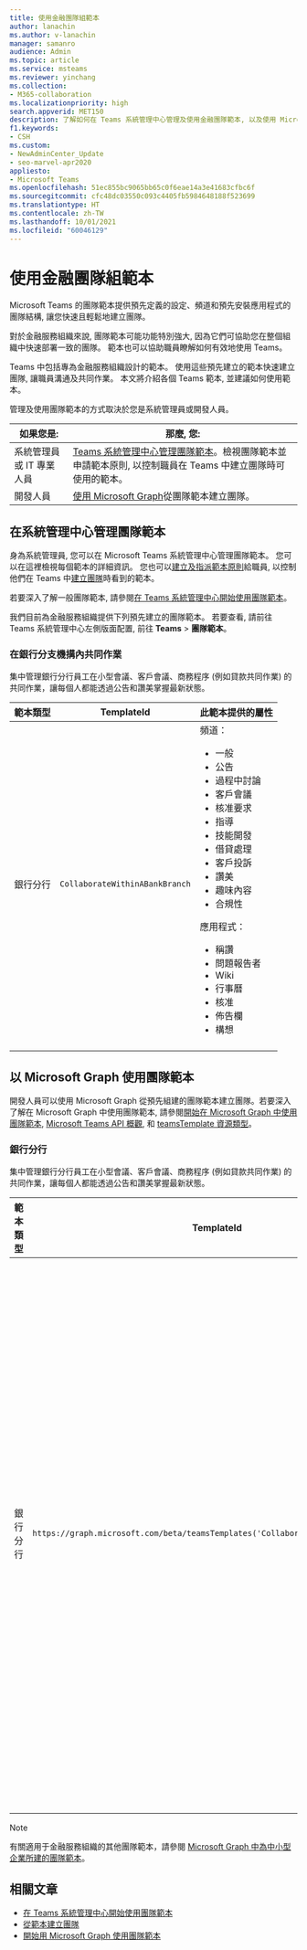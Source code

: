 ```yaml
---
title: 使用金融團隊組範本
author: lanachin
ms.author: v-lanachin
manager: samanro
audience: Admin
ms.topic: article
ms.service: msteams
ms.reviewer: yinchang
ms.collection:
- M365-collaboration
ms.localizationpriority: high
search.appverid: MET150
description: 了解如何在 Teams 系統管理中心管理及使用金融團隊範本, 以及使用 Microsoft Graph 快速且輕鬆地為金融服務組織建立團隊。
f1.keywords:
- CSH
ms.custom:
- NewAdminCenter_Update
- seo-marvel-apr2020
appliesto:
- Microsoft Teams
ms.openlocfilehash: 51ec855bc9065bb65c0f6eae14a3e41683cfbc6f
ms.sourcegitcommit: cfc48dc03550c093c4405fb5984648188f523699
ms.translationtype: HT
ms.contentlocale: zh-TW
ms.lasthandoff: 10/01/2021
ms.locfileid: "60046129"
---
```

# <a name="use-financial-team-templates"></a>使用金融團隊組範本

Microsoft Teams 的團隊範本提供預先定義的設定、頻道和預先安裝應用程式的團隊結構, 讓您快速且輕鬆地建立團隊。

對於金融服務組織來說, 團隊範本可能功能特別強大, 因為它們可協助您在整個組織中快速部署一致的團隊。 範本也可以協助職員瞭解如何有效地使用 Teams。

Teams 中包括專為金融服務組織設計的範本。 使用這些預先建立的範本快速建立團隊, 讓職員溝通及共同作業。 本文將介紹各個 Teams 範本, 並建議如何使用範本。

管理及使用團隊範本的方式取決於您是系統管理員或開發人員。

|如果您是: | 那麼, 您: |
| ---- | --------- |
| 系統管理員或 IT 專業人員 |[Teams 系統管理中心管理團隊範本](#manage-team-templates-in-the-teams-admin-center)。檢視團隊範本並申請範本原則, 以控制職員在 Teams 中建立團隊時可使用的範本。 |
| 開發人員 | [使用 Microsoft Graph](#use-team-templates-with-microsoft-graph)從團隊範本建立團隊。 |

## <a name="manage-team-templates-in-the-teams-admin-center"></a>在系統管理中心管理團隊範本

身為系統管理員, 您可以在 Microsoft Teams 系統管理中心管理團隊範本。 您可以在這裡檢視每個範本的詳細資訊。 您也可以[建立及指派範本原則](templates-policies.md)給職員, 以控制他們在 Teams 中[建立團隊](https://support.microsoft.com/office/create-a-team-with-team-templates-702a2977-e662-4038-bef5-bdf8ee47b17b)時看到的範本。

若要深入了解一般團隊範本, 請參閱[在 Teams 系統管理中心開始使用團隊範本](get-started-with-teams-templates-in-the-admin-console.md)。

我們目前為金融服務組織提供下列預先建立的團隊範本。 若要查看, 請前往 Teams 系統管理中心左側版面配置, 前往 **Teams** > **團隊範本**。

### <a name="collaborate-within-a-bank-branch"></a>在銀行分支機搆內共同作業

集中管理銀行分行員工在小型會議、客戶會議、商務程序 (例如貸款共同作業) 的共同作業，讓每個人都能透過公告和讚美掌握最新狀態。

| 範本類型 |TemplateId| 此範本提供的屬性 |
| ------------------ |--|----------------------------------------------------- |
|銀行分行| `CollaborateWithinABankBranch`|頻道： <ul><li>一般<li>公告</li><li>過程中討論</li><li>客戶會議</li><li>核准要求 </li><li>指導</li><li>技能開發</li><li>借貸處理</li><li>客戶投訴</li><li>讚美</li><li>趣味內容</li><li>合規性</li></ul>應用程式：<ul><li>稱讚 </li><li>問題報告者</li><li>Wiki</li><li>行事曆</li><li>核准</li><li>佈告欄</li><li>構想</li></ul>|
||||

## <a name="use-team-templates-with-microsoft-graph"></a>以 Microsoft Graph 使用團隊範本

開發人員可以使用 Microsoft Graph 從預先組建的團隊範本建立團隊。若要深入了解在 Microsoft Graph 中使用團隊範本, 請參閱[開始在 Microsoft Graph 中使用團隊範本](get-started-with-teams-templates.md), [Microsoft Teams API 概觀](/graph/teams-concept-overview?view=graph-rest-1.0), 和 [teamsTemplate 資源類型](/graph/api/resources/teamstemplate?view=graph-rest-1.0)。

### <a name="bank-branch"></a>銀行分行

集中管理銀行分行員工在小型會議、客戶會議、商務程序 (例如貸款共同作業) 的共同作業，讓每個人都能透過公告和讚美掌握最新狀態。

| 範本類型 |TemplateId| 範本頻道 |
| ------------------ |--|----------------------------------------------------- |
|銀行分行|`https://graph.microsoft.com/beta/teamsTemplates('CollaborateWithinABankBranch')`|一般<br>公告<br>過程中討論<br>客戶會議<br>核准要求<br>指導<br>技能開發<br>借貸處理<br>客戶投訴<br>讚美<br>趣味內容<br>合規性|
||||

> [!NOTE]
> 有關適用于金融服務組織的其他團隊範本，請參閱 [Microsoft Graph 中為中小型企業所建的團隊範本](smb-templates.md)。

## <a name="related-articles"></a>相關文章

- [在 Teams 系統管理中心開始使用團隊範本](get-started-with-teams-templates-in-the-admin-console.md)
- [從範本建立團隊](https://support.microsoft.com/office/create-a-team-with-team-templates-702a2977-e662-4038-bef5-bdf8ee47b17b)
- [開始用 Microsoft Graph 使用團隊範本](get-started-with-teams-templates.md)